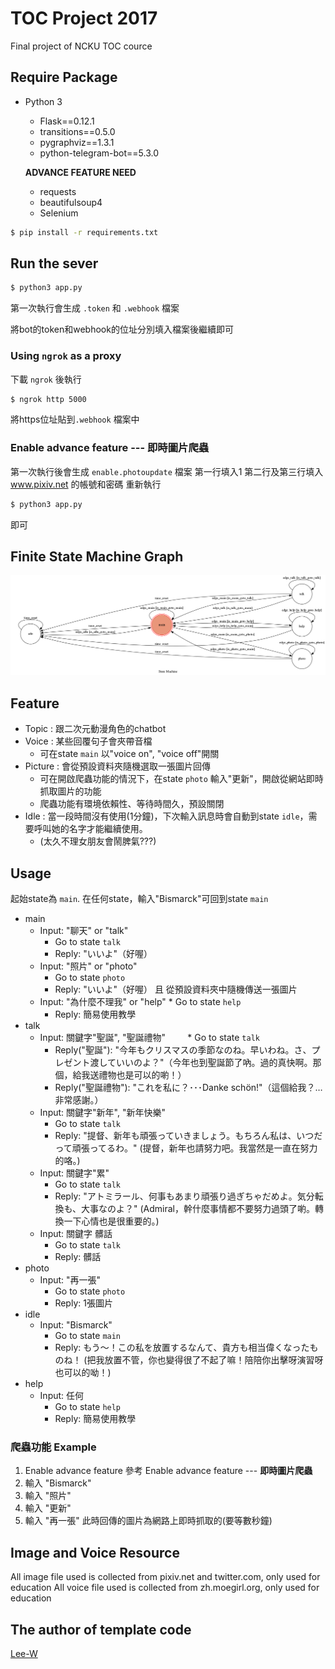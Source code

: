 # TOC Project 2017

Final project of NCKU TOC cource

## Require Package
* Python 3
	*   Flask==0.12.1
	*   transitions==0.5.0
	*   pygraphviz==1.3.1
	*   python-telegram-bot==5.3.0
	
	**ADVANCE FEATURE NEED**
	
	*   requests
	*   beautifulsoup4
	*   Selenium

```sh
$ pip install -r requirements.txt
```

## Run the sever

```sh
$ python3 app.py
```

第一次執行會生成 `.token` 和 `.webhook` 檔案

將bot的token和webhook的位址分別填入檔案後繼續即可


### Using `ngrok` as a proxy

下載 `ngrok` 後執行

```sh
$ ngrok http 5000
```

將https位址貼到`.webhook` 檔案中

### Enable advance feature --- **即時圖片爬蟲**

第一次執行後會生成 `enable.photoupdate` 檔案
第一行填入1
第二行及第三行填入 www.pixiv.net 的帳號和密碼
重新執行
```sh
$ python3 app.py
```
即可

## Finite State Machine Graph
![fsm](./img/show-fsm.png)

## Feature
* Topic : 跟二次元動漫角色的chatbot
* Voice : 某些回覆句子會夾帶音檔 
	* 可在state `main` 以"voice on", "voice off"開關
* Picture : 會從預設資料夾隨機選取一張圖片回傳
	* 可在開啟爬蟲功能的情況下，在state `photo` 輸入"更新"，開啟從網站即時抓取圖片的功能
	* 爬蟲功能有環境依賴性、等待時間久，預設關閉
* Idle : 當一段時間沒有使用(1分鐘)，下次輸入訊息時會自動到state `idle`，需要呼叫她的名字才能繼續使用。
	* (太久不理女朋友會鬧脾氣???)


## Usage
起始state為 `main`.
在任何state，輸入"Bismarck"可回到state `main`

* main
	* Input: "聊天" or "talk"
		* Go to state `talk`
		* Reply: "いいよ"（好喔）
	* Input: "照片" or "photo"
		* Go to state `photo`
		* Reply: "いいよ"（好喔） 且 從預設資料夾中隨機傳送一張圖片	
	* Input: "為什麼不理我" or "help"
        	* Go to state `help`
		* Reply: 簡易使用教學
* talk
	* Input: 關鍵字"聖誕", "聖誕禮物"
        	* Go to state `talk`
		* Reply("聖誕"): "今年もクリスマスの季節なのね。早いわね。さ、プレゼント渡していいのよ？"（今年也到聖誕節了吶。過的真快啊。那個，給我送禮物也是可以的喲！）
		* Reply("聖誕禮物"): "これを私に？･･･Danke schön!"（這個給我？…非常感謝。）
	* Input: 關鍵字"新年", "新年快樂"
		* Go to state `talk`
		* Reply: "提督、新年も頑張っていきましょう。もちろん私は、いつだって頑張ってるわ。" (提督，新年也請努力吧。我當然是一直在努力的咯。)
	* Input: 關鍵字"累"
		* Go to state `talk`
		* Reply: "アトミラール、何事もあまり頑張り過ぎちゃだめよ。気分転換も、大事なのよ？" (Admiral，幹什麼事情都不要努力過頭了喲。轉換一下心情也是很重要的。)
	* Input: 關鍵字 髒話 
		* Go to state `talk`
		* Reply: 髒話
* photo
	* Input: "再一張"
		* Go to state `photo`
		* Reply: 1張圖片
* idle
	* Input: "Bismarck"
		* Go to state `main`
		* Reply: もう～！この私を放置するなんて、貴方も相当偉くなったものね！ (把我放置不管，你也變得很了不起了嘛！陪陪你出擊呀演習呀也可以的呦！)
* help
	* Input: 任何
		* Go to state `help`
		* Reply: 簡易使用教學
	
### 爬蟲功能 Example
1. Enable advance feature 參考 Enable advance feature --- **即時圖片爬蟲**
2. 輸入 "Bismarck"
3. 輸入 "照片"
4. 輸入 "更新"
5. 輸入 "再一張" 此時回傳的圖片為網路上即時抓取的(要等數秒鐘)

## Image and Voice Resource
All image file used is collected from pixiv.net and twitter.com, only used for education
All voice file used is collected from zh.moegirl.org, only used for education 

## The author of template code
[Lee-W](https://github.com/Lee-W)
